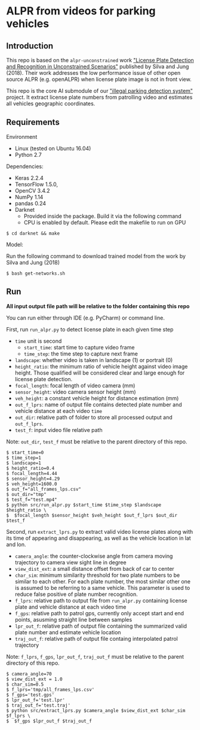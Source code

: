# ALPR from videos for parking vehicles

## Introduction

This repo is based on the `alpr-unconstrained` work 
["License Plate Detection and Recognition in Unconstrained 
Scenarios"](https://github.com/sergiomsilva/alpr-unconstrained)
published by Silva and Jung (2018). 
Their work addresses the low performance issue 
of other open source ALPR (e.g. openALPR) 
when license plate image is not in front view.

This repo is the core AI submodule of our 
["illegal parking detection system"](https://devpost.com/software/cvparking) project.
It extract license plate numbers from 
patrolling video and estimates all vehicles geographic coordinates. 


## Requirements

Environment
- Linux (tested on Ubuntu 16.04)
- Python 2.7

Dependencies:
- Keras 2.2.4
- TensorFlow 1.5.0, 
- OpenCV 3.4.2
- NumPy 1.14
- pandas 0.24
- Darknet
  - Provided inside the package. Build it via the following command
  - CPU is enabled by default. Please edit the makefile to run on GPU

```shellscript
$ cd darknet && make
```

Model:

Run the following command to download trained model from 
the work by Silva and Jung (2018)

```shellscript
$ bash get-networks.sh
```

## Run
**All input output file path will be relative to the 
folder containing this repo**

You can run either through IDE (e.g. PyCharm) or command line. 

First, run `run_alpr.py` to detect license plate in each given time step
- `time` unit is second
    - `start_time`: start time to capture video frame
    - `time_step`: the time step to capture next frame
- `landscape`: whether video is taken in landscape (1) or portrait (0)
- `height_ratio`: the minimum ratio of vehicle height against video image
height. Those qualified will be considered clear and large enough 
for license plate detection.
- `focal_length`: focal length of video camera (mm)
- `sensor_height`: video camera sensor height (mm)
- `veh_height`: a constant vehicle height for distance estimation (mm)
- `out_f_lprs`:  name of output file contains detected plate number and 
vehicle distance at each video `time`
- `out_dir`: relative path of folder to store all processed output 
and `out_f_lprs`. 
- `test_f`: input video file relative path

Note: `out_dir`, `test_f` must be relative to the parent 
directory of this repo.

```shellscript
$ start_time=0
$ time_step=1
$ landscape=1
$ height_ratio=0.4
$ focal_length=4.44
$ sensor_height=4.29
$ veh_height=1600.0
$ out_f="all_frames_lps.csv"
$ out_dir="tmp"
$ test_f="test.mp4"
$ python src/run_alpr.py $start_time $time_step $landscape $height_ratio \
$  $focal_length $sensor_height $veh_height $out_f_lprs $out_dir $test_f
```

Second, run `extract_lprs.py` to extract valid video license plates along with 
its time of appearing and disappearing, as well as the vehicle location in 
lat and lon.

- `camera_angle`: the counter-clockwise angle from 
camera moving trajectory to camera view sight line in degree 
- `view_dist_ext`: a small distance offset from back of car to center
- `char_sim`: minimum similarity threshold for two plate numbers 
to be similar to each other. For each plate number, 
the most similar other one is assumed to be referring to a same vehicle.
This parameter is used to reduce false positive of plate number 
recognition.
- `f_lprs`: relative path to output file from `run_alpr.py` containing 
license plate and vehicle distance at each video time
- `f_gps`: relative path to patrol gps, 
currently only accept start and end points, asusming straight line
between samples
- `lpr_out_f`: relative path of output file containing 
the summarized valid plate number and estimate vehicle location
- `traj_out_f`: relative path of output file containg interpolated patrol trajectory

Note: `f_lprs`, `f_gps`, `lpr_out_f`, `traj_out_f` must be relative to 
the parent directory of this repo.

```shellscript
$ camera_angle=70
$ view_dist_ext = 1.0
$ char_sim=0.5
$ f_lprs='tmp/all_frames_lps.csv'
$ f_gps='test.gps'
$ lpr_out_f='test.lpr'
$ traj_out_f='test.traj'
$ python src/extract_lprs.py $camera_angle $view_dist_ext $char_sim $f_lprs \
$  $f_gps $lpr_out_f $traj_out_f
```